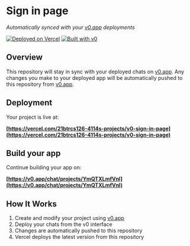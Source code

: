 # Sign in page

*Automatically synced with your [v0.app](https://v0.app) deployments*

[![Deployed on Vercel](https://img.shields.io/badge/Deployed%20on-Vercel-black?style=for-the-badge&logo=vercel)](https://vercel.com/21btrcs126-4114s-projects/v0-sign-in-page)
[![Built with v0](https://img.shields.io/badge/Built%20with-v0.app-black?style=for-the-badge)](https://v0.app/chat/projects/YmQTXLmfVnl)

## Overview

This repository will stay in sync with your deployed chats on [v0.app](https://v0.app).
Any changes you make to your deployed app will be automatically pushed to this repository from [v0.app](https://v0.app).

## Deployment

Your project is live at:

**[https://vercel.com/21btrcs126-4114s-projects/v0-sign-in-page](https://vercel.com/21btrcs126-4114s-projects/v0-sign-in-page)**

## Build your app

Continue building your app on:

**[https://v0.app/chat/projects/YmQTXLmfVnl](https://v0.app/chat/projects/YmQTXLmfVnl)**

## How It Works

1. Create and modify your project using [v0.app](https://v0.app)
2. Deploy your chats from the v0 interface
3. Changes are automatically pushed to this repository
4. Vercel deploys the latest version from this repository